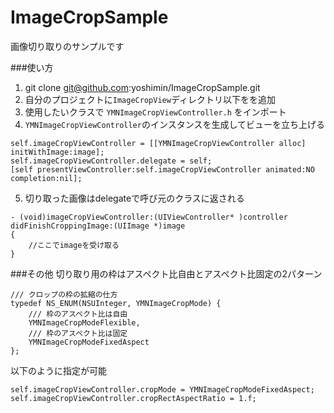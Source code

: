 ImageCropSample
===============

画像切り取りのサンプルです


###使い方
1. git clone git@github.com:yoshimin/ImageCropSample.git
2. 自分のプロジェクトに`ImageCropView`ディレクトリ以下をを追加
3. 使用したいクラスで `YMNImageCropViewController.h` をインポート
4. `YMNImageCropViewController`のインスタンスを生成してビューを立ち上げる
```
self.imageCropViewController = [[YMNImageCropViewController alloc] initWithImage:image];
self.imageCropViewController.delegate = self;
[self presentViewController:self.imageCropViewController animated:NO completion:nil];
```
5. 切り取った画像はdelegateで呼び元のクラスに返される
```
- (void)imageCropViewController:(UIViewController* )controller didFinishCroppingImage:(UIImage *)image
{
    //ここでimageを受け取る
}
```

###その他
切り取り用の枠はアスペクト比自由とアスペクト比固定の2パターン
```
/// クロップの枠の拡縮の仕方
typedef NS_ENUM(NSUInteger, YMNImageCropMode) {
    /// 枠のアスペクト比は自由
    YMNImageCropModeFlexible,
    /// 枠のアスペクト比は固定
    YMNImageCropModeFixedAspect
};
```
以下のように指定が可能
```
self.imageCropViewController.cropMode = YMNImageCropModeFixedAspect;
self.imageCropViewController.cropRectAspectRatio = 1.f;
```
